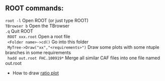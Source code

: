 ## ROOT commands:
``` root -l ``` Open ROOT (or just type ROOT)  
``` TBrowser b ``` Open the TBrowser  
``` .q ``` Quit ROOT  
``` ROOT xxx.root``` Open a root file  
``` <Folder name>->cd()``` Go into this folder  
``` MyTree->Draw("xx","<requirements>")``` Draw some plots with some ntuple branches in some requirements  
``` hadd out.root FHC.100919*``` Merge all similar CAF files into one file named out.root    
* How to draw [ratio plot](https://root.cern/doc/v608/ratioplotOld_8C.html)
